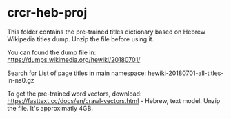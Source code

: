 # crcr-heb-proj
This folder contains the pre-trained titles dictionary based on Hebrew Wikipedia titles dump.
Unzip the file before using it.

You can found the dump file in: https://dumps.wikimedia.org/hewiki/20180701/

Search for List of page titles in main namespace: hewiki-20180701-all-titles-in-ns0.gz


To get the pre-trained word vectors, download:
https://fasttext.cc/docs/en/crawl-vectors.html - Hebrew, text model. 
Unzip the file. It's approximatly 4GB.

